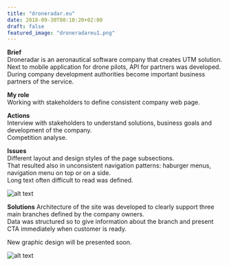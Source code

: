 ```yaml
---
title: "droneradar.eu"
date: 2018-09-30T00:10:20+02:00
draft: false
featured_image: "droneradareu1.png"
---
```


**Brief** <br>
Droneradar is an aeronautical software company that creates UTM solution.<br>
Next to mobile application for drone pilots, API for partners was developed. During company development authorities become important business partners of the service.<br>

**My role** <br>
Working with stakeholders to define consistent company web page.<br>

**Actions**<br>
Interview with stakeholders to understand solutions, business goals and development of the company.<br>
Competition analyse. <br> 

**Issues**<br>
Different layout and design styles of the page subsections.<br>
That resulted also in unconsistent navigation patterns: haburger menus, navigation menu on top or on a side.<br>
Long text often difficult to read was defined. <br>

![alt text](/images/work/droneradareu2.png)<br>

**Solutions**
Architecture of the site was developed to clearly support three main branches defined by the company owners. <br>
Data was structured so to give information about the branch and present CTA immediately when customer is ready.  <br>

New graphic design will be presented soon.

![alt text](/images/work/droneradareu1.png)<br>
